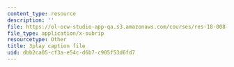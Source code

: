 ```yaml
---
content_type: resource
description: ''
file: https://ol-ocw-studio-app-qa.s3.amazonaws.com/courses/res-18-008-calculus-revisited-complex-variables-differential-equations-and-linear-algebra-fall-2011/dbb2ca05cf3ae54cd6b7c905f53d6fd7_oY0ItxI9xTk.srt
file_type: application/x-subrip
resourcetype: Other
title: 3play caption file
uid: dbb2ca05-cf3a-e54c-d6b7-c905f53d6fd7
---
```

